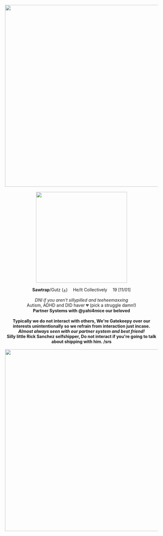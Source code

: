 <p align="center">
  <img src="https://file.garden/Zj8MKPoh-G9Y8EJE/borders/mine/sdivred1.png" width="600px">
  <br><br> <img src="https://files.catbox.moe/nqwl32.png" width="300px">
</p>


</p>
<p align="center">
  <b>Sawtrap</b>/Gutz (<a href="https://pronouns.cc/@irlcupid">+</a>) <img src="https://files.catbox.moe/aqc5k2.gif" width="10px"> He/It Collectively <img src="https://files.catbox.moe/aqc5k2.gif" width="10px"> 19 [11/01]
  <br><br>
<i>DNI if you aren't sillypilled and teeheemaxxing</i>
<br>Autism, ADHD and DID haver 💔 (pick a struggle damn!)
<br><b>Partner Systems with @yahi4mice our beloved
<br><br>
Typically we do not interact with others, We're Gatekeepy over our interests unintentionally so we refrain from interaction just incase.
<br> <i>Almost always seen with our partner system and best friend!</i>
<br> <b>Silly little Rick Sanchez selfshipper, Do not interact if you're going to talk about shipping with him. /srs</b>
<br>
<br> <img src="https://file.garden/Zj8MKPoh-G9Y8EJE/borders/mine/sdivred1.png" width="600px">
</p>
